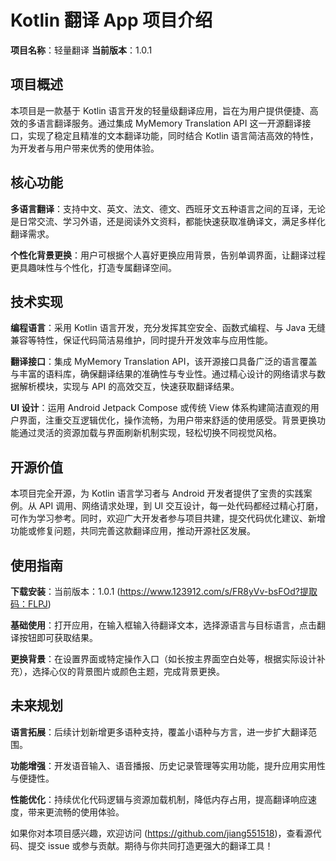 # Kotlin 翻译 App 项目介绍

**项目名称**：轻量翻译 
**当前版本**：1.0.1

## 项目概述

本项目是一款基于 Kotlin 语言开发的轻量级翻译应用，旨在为用户提供便捷、高效的多语言翻译服务。通过集成 MyMemory Translation API 这一开源翻译接口，实现了稳定且精准的文本翻译功能，同时结合 Kotlin 语言简洁高效的特性，为开发者与用户带来优秀的使用体验。

## 核心功能

**多语言翻译**：支持中文、英文、法文、德文、西班牙文五种语言之间的互译，无论是日常交流、学习外语，还是阅读外文资料，都能快速获取准确译文，满足多样化翻译需求。

**个性化背景更换**：用户可根据个人喜好更换应用背景，告别单调界面，让翻译过程更具趣味性与个性化，打造专属翻译空间。

## 技术实现

**编程语言**：采用 Kotlin 语言开发，充分发挥其空安全、函数式编程、与 Java 无缝兼容等特性，保证代码简洁易维护，同时提升开发效率与应用性能。

**翻译接口**：集成 MyMemory Translation API，该开源接口具备广泛的语言覆盖与丰富的语料库，确保翻译结果的准确性与专业性。通过精心设计的网络请求与数据解析模块，实现与 API 的高效交互，快速获取翻译结果。

**UI 设计**：运用 Android Jetpack Compose 或传统 View 体系构建简洁直观的用户界面，注重交互逻辑优化，操作流畅，为用户带来舒适的使用感受。背景更换功能通过灵活的资源加载与界面刷新机制实现，轻松切换不同视觉风格。

## 开源价值

本项目完全开源，为 Kotlin 语言学习者与 Android 开发者提供了宝贵的实践案例。从 API 调用、网络请求处理，到 UI 交互设计，每一处代码都经过精心打磨，可作为学习参考。同时，欢迎广大开发者参与项目共建，提交代码优化建议、新增功能或修复问题，共同完善这款翻译应用，推动开源社区发展。

## 使用指南

**下载安装**：当前版本：1.0.1 (https://www.123912.com/s/FR8yVv-bsFOd?提取码：FLPJ)

**基础使用**：打开应用，在输入框输入待翻译文本，选择源语言与目标语言，点击翻译按钮即可获取结果。

**更换背景**：在设置界面或特定操作入口（如长按主界面空白处等，根据实际设计补充），选择心仪的背景图片或颜色主题，完成背景更换。

## 未来规划

**语言拓展**：后续计划新增更多语种支持，覆盖小语种与方言，进一步扩大翻译范围。

**功能增强**：开发语音输入、语音播报、历史记录管理等实用功能，提升应用实用性与便捷性。

**性能优化**：持续优化代码逻辑与资源加载机制，降低内存占用，提高翻译响应速度，带来更流畅的使用体验。

如果你对本项目感兴趣，欢迎访问 (https://github.com/jiang551518)，查看源代码、提交 issue 或参与贡献。期待与你共同打造更强大的翻译工具！
